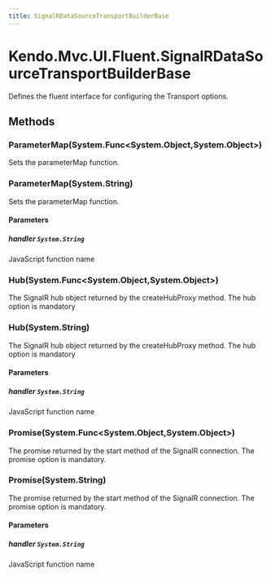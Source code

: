 ```yaml
---
title: SignalRDataSourceTransportBuilderBase
---
```


# Kendo.Mvc.UI.Fluent.SignalRDataSourceTransportBuilderBase
Defines the fluent interface for configuring the Transport options.




## Methods


### ParameterMap(System.Func\<System.Object,System.Object\>)
Sets the parameterMap function.





### ParameterMap(System.String)
Sets the parameterMap function.


#### Parameters

##### handler `System.String`
JavaScript function name





### Hub(System.Func\<System.Object,System.Object\>)
The SignalR hub object returned by the createHubProxy method. The hub option is mandatory





### Hub(System.String)
The SignalR hub object returned by the createHubProxy method. The hub option is mandatory


#### Parameters

##### handler `System.String`
JavaScript function name





### Promise(System.Func\<System.Object,System.Object\>)
The promise returned by the start method of the SignalR connection. The promise option is mandatory.





### Promise(System.String)
The promise returned by the start method of the SignalR connection. The promise option is mandatory.


#### Parameters

##### handler `System.String`
JavaScript function name






